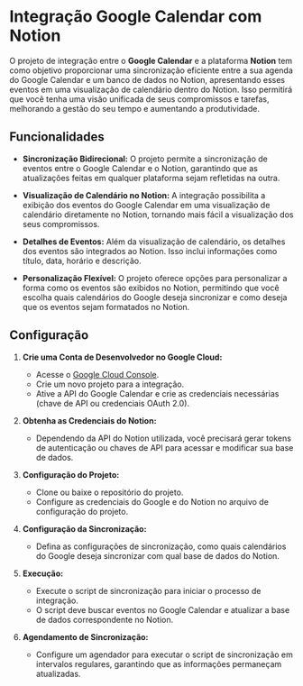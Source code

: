 # Integração Google Calendar com Notion

O projeto de integração entre o **Google Calendar** e a plataforma **Notion** tem como objetivo proporcionar uma sincronização eficiente entre a sua agenda do Google Calendar e um banco de dados no Notion, apresentando esses eventos em uma visualização de calendário dentro do Notion. Isso permitirá que você tenha uma visão unificada de seus compromissos e tarefas, melhorando a gestão do seu tempo e aumentando a produtividade.

## Funcionalidades

- **Sincronização Bidirecional:** O projeto permite a sincronização de eventos entre o Google Calendar e o Notion, garantindo que as atualizações feitas em qualquer plataforma sejam refletidas na outra.

- **Visualização de Calendário no Notion:** A integração possibilita a exibição dos eventos do Google Calendar em uma visualização de calendário diretamente no Notion, tornando mais fácil a visualização dos seus compromissos.

- **Detalhes de Eventos:** Além da visualização de calendário, os detalhes dos eventos são integrados ao Notion. Isso inclui informações como título, data, horário e descrição.

- **Personalização Flexível:** O projeto oferece opções para personalizar a forma como os eventos são exibidos no Notion, permitindo que você escolha quais calendários do Google deseja sincronizar e como deseja que os eventos sejam formatados no Notion.

## Configuração

1. **Crie uma Conta de Desenvolvedor no Google Cloud:**
   - Acesse o [Google Cloud Console](https://console.cloud.google.com/).
   - Crie um novo projeto para a integração.
   - Ative a API do Google Calendar e crie as credenciais necessárias (chave de API ou credenciais OAuth 2.0).

2. **Obtenha as Credenciais do Notion:**
   - Dependendo da API do Notion utilizada, você precisará gerar tokens de autenticação ou chaves de API para acessar e modificar sua base de dados.

3. **Configuração do Projeto:**
   - Clone ou baixe o repositório do projeto.
   - Configure as credenciais do Google e do Notion no arquivo de configuração do projeto.

4. **Configuração da Sincronização:**
   - Defina as configurações de sincronização, como quais calendários do Google deseja sincronizar com qual base de dados do Notion.

5. **Execução:**
   - Execute o script de sincronização para iniciar o processo de integração.
   - O script deve buscar eventos no Google Calendar e atualizar a base de dados correspondente no Notion.

6. **Agendamento de Sincronização:**
   - Configure um agendador para executar o script de sincronização em intervalos regulares, garantindo que as informações permaneçam atualizadas.

